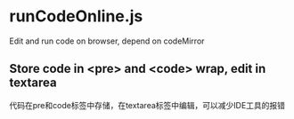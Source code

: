 # runCodeOnline.js
Edit and run code on browser, depend on codeMirror

## Store code in \<pre\> and \<code\> wrap, edit in textarea
代码在pre和code标签中存储，在textarea标签中编辑，可以减少IDE工具的报错

